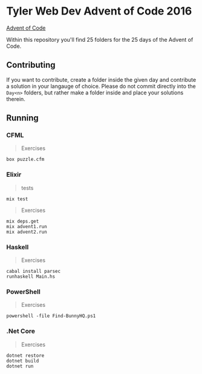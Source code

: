 # Tyler Web Dev Advent of Code 2016

[Advent of Code](adventofcode.com)

Within this repository you'll find 25 folders for the 25 days of the Advent of Code.

## Contributing

If you want to contribute, create a folder inside the given day and contribute a solution in your langauge of choice.
Please do not commit directly into the `Day<n>` folders, but rather make a folder inside and place your solutions therein.

## Running

### CFML
> Exercises
```
box puzzle.cfm
```

### Elixir
> tests
```
mix test
```
> Exercises
```
mix deps.get
mix advent1.run
mix advent2.run
```

### Haskell
> Exercises
```
cabal install parsec
runhaskell Main.hs
```

### PowerShell
> Exercises
```
powershell -file Find-BunnyHQ.ps1
```

### .Net Core
> Exercises
```
dotnet restore
dotnet build
dotnet run
```